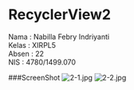 # RecyclerView2
Nama  : Nabilla Febry Indriyanti <br>
Kelas : XIRPL5 <br>
Absen : 22 <br>
NIS : 4780/1499.070 <br> 

###ScreenShot
![2-1.jpg](https://s15.postimg.org/7h8iglbgb/2_1.jpg)
![2-2.jpg](https://s16.postimg.org/ngs32z5et/2_2.jpg)
